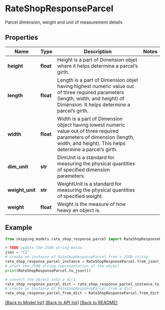 # RateShopResponseParcel

Parcel dimension, weight and unit of measurement details

## Properties

Name | Type | Description | Notes
------------ | ------------- | ------------- | -------------
**height** | **float** | Height is a part of Dimension objet where it helps determine a parcel’s girth. | 
**length** | **float** | Length is a part of Dimension objet having highest numeric value out of three required parameters (length, width, and height) of Dimension. It helps determine a parcel’s girth. | 
**width** | **float** | Width is a part of Dimension object having lowest numeric value out of three required parameters of dimension (length, width, and height). This helps determine a parcel’s girth. | 
**dim_unit** | **str** | DimUnit is a standard for measuring the physical quantities of specified dimension parameters. | 
**weight_unit** | **str** | WeightUnit is a standard for measuring the physical quantities of specified weight. | 
**weight** | **float** | Weight is the measure of how heavy an object is. | 

## Example

```python
from shipping.models.rate_shop_response_parcel import RateShopResponseParcel

# TODO update the JSON string below
json = "{}"
# create an instance of RateShopResponseParcel from a JSON string
rate_shop_response_parcel_instance = RateShopResponseParcel.from_json(json)
# print the JSON string representation of the object
print(RateShopResponseParcel.to_json())

# convert the object into a dict
rate_shop_response_parcel_dict = rate_shop_response_parcel_instance.to_dict()
# create an instance of RateShopResponseParcel from a dict
rate_shop_response_parcel_from_dict = RateShopResponseParcel.from_dict(rate_shop_response_parcel_dict)
```
[[Back to Model list]](../README.md#documentation-for-models) [[Back to API list]](../README.md#documentation-for-api-endpoints) [[Back to README]](../README.md)


